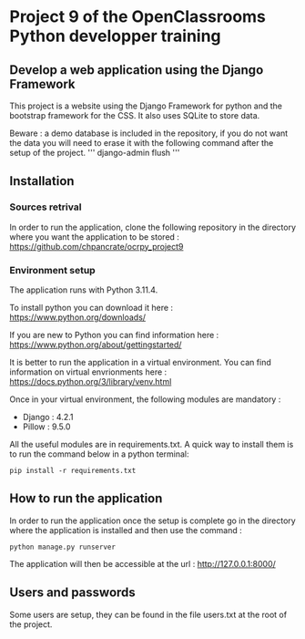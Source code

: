 # Project 9 of the OpenClassrooms Python developper training

## Develop a web application using the Django Framework

This project is a website using the Django Framework for python and the bootstrap framework for the CSS.
It also uses SQLite to store data.

Beware : a demo database is included in the repository, if you do not want the data you will need to erase it with the following command after the setup of the project.
'''
django-admin flush
''' 

## Installation

### Sources retrival

In order to run the application, clone the following repository in the directory where you want the application to be stored : https://github.com/chpancrate/ocrpy_project9


### Environment setup 

The application runs with Python 3.11.4.

To install python you can download it here : https://www.python.org/downloads/

If you are new to Python you can find information here : https://www.python.org/about/gettingstarted/ 

It is better to run the application in a virtual environment. You can find information on virtual envrionments here : https://docs.python.org/3/library/venv.html 

Once in your virtual environment, the following modules are mandatory :
- Django : 4.2.1
- Pillow : 9.5.0

All the useful modules are in requirements.txt. A quick way to install them is to run the command below in a python terminal:
```
pip install -r requirements.txt
```

## How to run the application

In order to run the application once the setup is complete go in the directory where the application is installed and then use the command : 
```
python manage.py runserver
```

The application will then be accessible at the url : http://127.0.0.1:8000/

## Users and passwords

Some users are setup, they can be found in the file users.txt at the root of the project.
